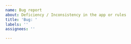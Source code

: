 ```yaml
---
name: Bug report
about: Deficiency / Inconsistency in the app or rules
title: 'Bug: '
labels: ''
assignees: ''

---
```



